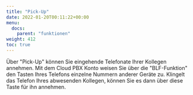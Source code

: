 ```yaml
---
title: "Pick-Up"
date: 2022-01-20T00:11:22+00:00
menu:
  docs:
    parent: "funktionen"
weight: 412
toc: true
---
```


Über "Pick-Up" können Sie eingehende Telefonate Ihrer Kollegen annehmen. Mit dem Cloud PBX Konto weisen Sie über die "BLF-Funktion" den Tasten Ihres Telefons einzelne Nummern anderer Geräte zu. Klingelt das Telefon Ihres abwesenden Kollegen, können Sie es dann über diese Taste für ihn annehmen. 

